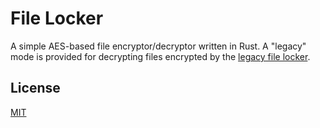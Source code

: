 # File Locker

A simple AES-based file encryptor/decryptor written in Rust. A "legacy" mode is provided for decrypting files encrypted by the [legacy file locker](https://github.com/xJonathanLEI/FileLocker).

## License

[MIT](./LICENSE)
